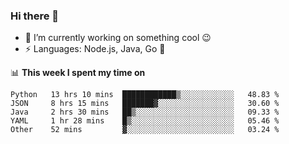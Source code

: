 ### Hi there 👋

<!--
**nodejh/nodejh** is a ✨ _special_ ✨ repository because its `README.md` (this file) appears on your GitHub profile.

Here are some ideas to get you started:

- 🔭 I’m currently working on ...
- 🌱 I’m currently learning ...
- 👯 I’m looking to collaborate on ...
- 🤔 I’m looking for help with ...
- 💬 Ask me about ...
- 📫 How to reach me: ...
- 😄 Pronouns: ...
- ⚡ Fun fact: ...
-->

- 🔭 I’m currently working on something cool :wink:
- ⚡ Languages: Node.js, Java, Go :thought_balloon:

📊 **This week I spent my time on**

<!--START_SECTION:waka-->
```text
Python   13 hrs 10 mins  ████████████▒░░░░░░░░░░░░   48.83 % 
JSON     8 hrs 15 mins   ███████▓░░░░░░░░░░░░░░░░░   30.60 % 
Java     2 hrs 30 mins   ██▒░░░░░░░░░░░░░░░░░░░░░░   09.33 % 
YAML     1 hr 28 mins    █▒░░░░░░░░░░░░░░░░░░░░░░░   05.46 % 
Other    52 mins         ▓░░░░░░░░░░░░░░░░░░░░░░░░   03.24 % 
```
<!--END_SECTION:waka-->


<!--
:traffic_light: **Visitors**

![visitors](https://visitor-badge.glitch.me/badge?page_id=nodejh.nodejh)
-->
